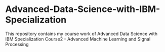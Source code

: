 # Advanced-Data-Science-with-IBM-Specialization
This repository contains my course work of Advanced Data Science with IBM Specialization
Course2 - Advanced Machine Learning and Signal Processing
